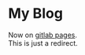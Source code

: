 # My Blog
Now on [gitlab pages](https://oelnbod-github-io-c11c85.gitlab.io/).  
This is just a redirect.
